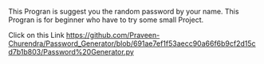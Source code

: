 This Progran is suggest you the random password by your name.
This Progran is for beginner who have to try some small Project.

Click on this Link https://github.com/Praveen-Churendra/Password_Generator/blob/691ae7ef1f53aecc90a66f6b9cf2d15cd7b1b803/Password%20Generator.py
